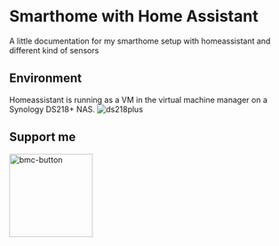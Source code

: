 # Smarthome with Home Assistant
A little documentation for my smarthome setup with homeassistant and different kind of sensors

## Environment
Homeassistant is running as a VM in the virtual machine manager on a Synology DS218+ NAS.
![ds218plus](https://user-images.githubusercontent.com/97400963/168780839-812c2bc2-5de0-4bb2-8920-f60c420c6c4a.png)

## Support me
<a href="https://www.buymeacoffee.com/SKis274"><img width="150" alt="bmc-button" src="https://user-images.githubusercontent.com/97400963/168818306-c6806b71-08e4-4141-8e24-792b30b6fba5.png"></a>

